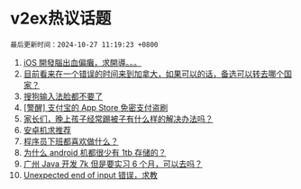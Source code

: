 # v2ex热议话题

`最后更新时间：2024-10-27 11:19:23 +0800`

1. [iOS 開發腦出血偏癱，求開導。。。](https://www.v2ex.com/t/1083851)
1. [目前看来在一个错误的时间来到加拿大，如果可以的话，备选可以转去哪个国家？](https://www.v2ex.com/t/1083809)
1. [搜狗输入法脸都不要了](https://www.v2ex.com/t/1083917)
1. [[警醒] 支付宝的 App Store 免密支付盗刷](https://www.v2ex.com/t/1083796)
1. [家长们，晚上孩子经常踢被子有什么样的解决办法吗？](https://www.v2ex.com/t/1083815)
1. [安卓机求推荐](https://www.v2ex.com/t/1083847)
1. [程序员下班都喜欢做什么？](https://www.v2ex.com/t/1083852)
1. [为什么 android 机都很少有 1tb 存储的？](https://www.v2ex.com/t/1083948)
1. [广州 Java 开发 7k 但是要实习 6 个月，可以去吗？](https://www.v2ex.com/t/1083867)
1. [Unexpected end of input 错误，求教](https://www.v2ex.com/t/1083818)

